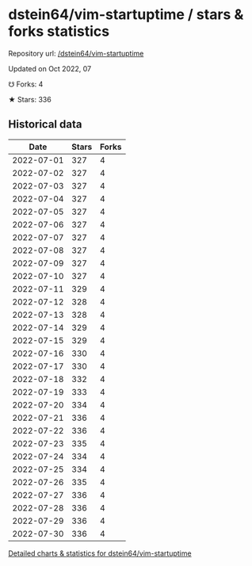 # dstein64/vim-startuptime / stars & forks statistics

Repository url: [/dstein64/vim-startuptime](https://github.com/dstein64/vim-startuptime)

Updated on Oct 2022, 07

☋ Forks: 4

★ Stars: 336

## Historical data
| Date | Stars | Forks |
|------|-------|-------|
| 2022-07-01 | 327 | 4 | 
| 2022-07-02 | 327 | 4 | 
| 2022-07-03 | 327 | 4 | 
| 2022-07-04 | 327 | 4 | 
| 2022-07-05 | 327 | 4 | 
| 2022-07-06 | 327 | 4 | 
| 2022-07-07 | 327 | 4 | 
| 2022-07-08 | 327 | 4 | 
| 2022-07-09 | 327 | 4 | 
| 2022-07-10 | 327 | 4 | 
| 2022-07-11 | 329 | 4 | 
| 2022-07-12 | 328 | 4 | 
| 2022-07-13 | 328 | 4 | 
| 2022-07-14 | 329 | 4 | 
| 2022-07-15 | 329 | 4 | 
| 2022-07-16 | 330 | 4 | 
| 2022-07-17 | 330 | 4 | 
| 2022-07-18 | 332 | 4 | 
| 2022-07-19 | 333 | 4 | 
| 2022-07-20 | 334 | 4 | 
| 2022-07-21 | 336 | 4 | 
| 2022-07-22 | 336 | 4 | 
| 2022-07-23 | 335 | 4 | 
| 2022-07-24 | 334 | 4 | 
| 2022-07-25 | 334 | 4 | 
| 2022-07-26 | 335 | 4 | 
| 2022-07-27 | 336 | 4 | 
| 2022-07-28 | 336 | 4 | 
| 2022-07-29 | 336 | 4 | 
| 2022-07-30 | 336 | 4 | 


[Detailed charts & statistics for dstein64/vim-startuptime](https://reviewgithub.com/rep/dstein64/vim-startuptime)
